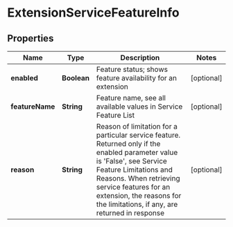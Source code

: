 
# ExtensionServiceFeatureInfo

## Properties
Name | Type | Description | Notes
------------ | ------------- | ------------- | -------------
**enabled** | **Boolean** | Feature status; shows feature availability for an extension |  [optional]
**featureName** | **String** | Feature name, see all available values in Service Feature List |  [optional]
**reason** | **String** | Reason of limitation for a particular service feature. Returned only if the enabled parameter value is &#39;False&#39;, see Service Feature Limitations and Reasons. When retrieving service features for an extension, the reasons for the limitations, if any, are returned in response |  [optional]



